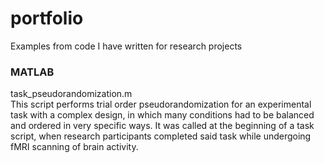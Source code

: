 # portfolio
Examples from code I have written for research projects  

### MATLAB  
task_pseudorandomization.m  
This script performs trial order pseudorandomization for an experimental task with a complex design, in which many conditions had to be balanced and ordered in very specific ways. It was called at the beginning of a task script, when research participants completed said task while undergoing fMRI scanning of brain activity. 
